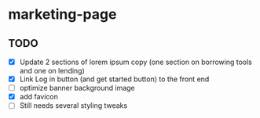 # marketing-page

## TODO

- [x] Update 2 sections of lorem ipsum copy (one section on borrowing tools and one on lending)
- [x] Link Log in button (and get started button) to the front end
- [ ] optimize banner background image
- [x] add favicon
- [ ] Still needs several styling tweaks
